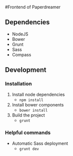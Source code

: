 #Frontend of Paperdreamer
## Dependencies
- NodeJS
- Bower
- Grunt
- Sass
- Compass

## Development
### Installation
1. Install node dependencies
	- `npm install`
2. Install bower components
	- `bower install`
3. Build the project
	- `grunt`

### Helpful commands
- Automatic Sass deployment
	- `grunt dev`
